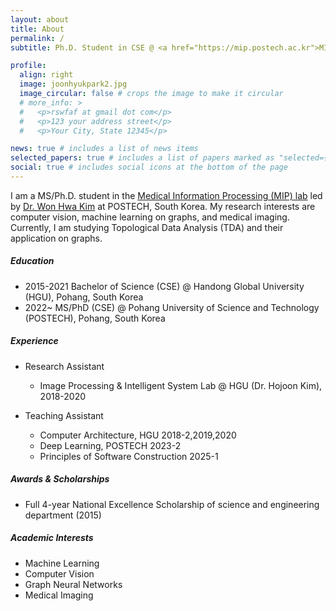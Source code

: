 ```yaml
---
layout: about
title: About
permalink: /
subtitle: Ph.D. Student in CSE @ <a href="https://mip.postech.ac.kr">MIP Lab</a>, POSTECH

profile:
  align: right
  image: joonhyukpark2.jpg
  image_circular: false # crops the image to make it circular
  # more_info: >
  #   <p>rswfaf at gmail dot com</p>
  #   <p>123 your address street</p>
  #   <p>Your City, State 12345</p>

news: true # includes a list of news items
selected_papers: true # includes a list of papers marked as "selected={true}"
social: true # includes social icons at the bottom of the page
---
```


I am a MS/Ph.D. student in the <a href="https://mip.postech.ac.kr">Medical Information Processing (MIP) lab</a> led by <a href="https://wwplato.github.io">Dr. Won Hwa Kim</a> at POSTECH, South Korea.
My research interests are computer vision, machine learning on graphs, and medical imaging.
Currently, I am studying Topological Data Analysis (TDA) and their application on graphs.

##### <b>Education</b>

- 2015-2021 Bachelor of Science (CSE) @ Handong Global University (HGU), Pohang, South Korea
- 2022~ MS/PhD (CSE) @ Pohang University of Science and Technology (POSTECH), Pohang, South Korea

##### <b>Experience</b>

- Research Assistant

  - Image Processing & Intelligent System Lab @ HGU (Dr. Hojoon Kim), 2018-2020

- Teaching Assistant
  - Computer Architecture, HGU 2018-2,2019,2020
  - Deep Learning, POSTECH 2023-2
  - Principles of Software Construction 2025-1

##### <b>Awards & Scholarships</b>

- Full 4-year National Excellence Scholarship of science and engineering department (2015)

##### <b>Academic Interests</b>

- Machine Learning
- Computer Vision
- Graph Neural Networks
- Medical Imaging
